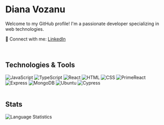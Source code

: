 <div class="Box-body mt-4">
  <h1>Diana Vozanu</h1>

 <div class="pt-4 mb-4">
 <p>Welcome to my GitHub profile! I'm a passionate developer specializing in web technologies.</p>
  <p>🔗 Connect with me: <a href="https://www.linkedin.com/in/dianavoz/">LinkedIn</a></p>
</div>
&nbsp;

  <div class="pt-4 mb-4">
    <h2>Technologies & Tools</h2>
    <img src="https://img.shields.io/badge/-JavaScript-%23F7DF1E" alt="JavaScript">
    <img src="https://img.shields.io/badge/-TypeScript-%233178C6" alt="TypeScript">
    <img src="https://img.shields.io/badge/-React-%2361DAFB" alt="React">
    <img src="https://img.shields.io/badge/-HTML-%23E34F26" alt="HTML">
    <img src="https://img.shields.io/badge/-CSS-%231572B6" alt="CSS">
    <img src="https://img.shields.io/badge/-PrimeReact-%23673ab7" alt="PrimeReact">
    <img src="https://img.shields.io/badge/Express-000000?style=flat&logo=express&logoColor=white" alt="Express">
    <img src="https://img.shields.io/badge/MongoDB-4EA94B?style=flat&logo=mongodb&logoColor=white" alt="MongoDB">
    <img src="https://img.shields.io/badge/Ubuntu-E95420?style=flat&logo=ubuntu&logoColor=white" alt="Ubuntu">
    <img src="https://img.shields.io/badge/Cypress-17202C?style=flat&logo=cypress&logoColor=white" alt="Cypress">
  </div>
  &nbsp;

  <div class="mb-4">
    <h2>Stats</h2>
    <img src="https://github-readme-stats.vercel.app/api/top-langs/?username=dianavoz&layout=compact&theme=default" alt="Language Statistics">
  </div>
</div>



